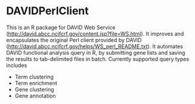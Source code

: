 DAVIDPerlClient
==========================
This is an R package for DAVID Web Service (http://david.abcc.ncifcrf.gov/content.jsp?file=WS.html). It improves and encapsulates the original Perl client provided by DAVID (http://david.abcc.ncifcrf.gov/helps/WS_perl_README.txt). It automates DAVID functional analysis query in R, by submitting gene lists and saving the results to tab-delimited files in batch. Currently supported query types includes  
* Term clustering
* Term enrichment
* Gene clustering
* Gene annotation

